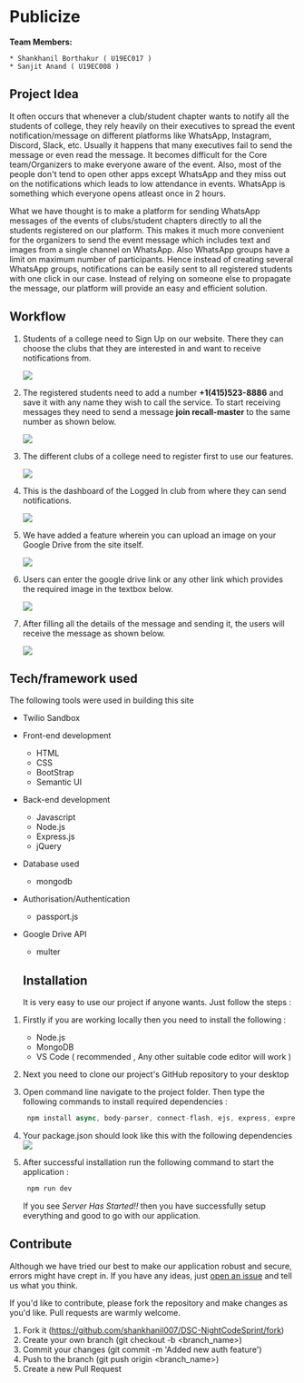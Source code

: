# Publicize

**Team Members:** 

    * Shankhanil Borthakur ( U19EC017 )
    * Sanjit Anand ( U19EC008 )

## Project Idea

It often occurs that whenever a club/student chapter wants to notify all the students of college, they rely heavily on their executives to spread the event notification/message on different platforms like WhatsApp, Instagram, Discord, Slack, etc. 
Usually it happens that many executives fail to send the message or even read the message. It becomes difficult for the Core team/Organizers to make everyone aware of the event. Also, most of the people don't tend to open other apps except WhatsApp and they miss out on the notifications which leads to low attendance in events. WhatsApp is something which everyone opens atleast once in 2 hours. 

What we have thought is to make a platform for sending WhatsApp messages of the events of clubs/student chapters directly to all the students registered on our platform. 
This makes it much more convenient for the organizers to send the event message which includes text and images from a single channel on WhatsApp. Also WhatsApp groups have a limit on maximum number of participants. Hence instead of creating several WhatsApp groups, notifications can be easily sent to all registered students with one click in our case. Instead of relying on someone else to propagate the message, our platform will provide an easy and efficient solution.



## Workflow

1. Students of a college need to Sign Up on our website. There they can choose the clubs that they are interested in and want to receive notifications from.

    ![](images/1.PNG)
  
  
2. The registered students need to add a number **+1(415)523-8886** and save it with any name they wish to call the service. To start receiving messages they need to send a message **join recall-master** to the same number as shown below. 

    ![](images/whapp1.jpeg)


3. The different clubs of a college need to register first to use our features.

    ![](images/2.PNG)
    

4. This is the dashboard of the Logged In club from where they can send notifications.

    ![](images/ss4.png)
  

5. We have added a feature wherein you can upload an image on your Google Drive from the site itself.

    ![](images/4.PNG)

6. Users can enter the google drive link or any other link which provides the required image in the textbox below.

    ![](images/5.PNG)

7. After filling all the details of the message and sending it, the users will receive the message as shown below.

    ![](images/whapp2.jpeg)




## Tech/framework used
The following tools were used in building this site
* Twilio Sandbox
* Front-end development
  * HTML
  * CSS
  * BootStrap 
  * Semantic UI
  
* Back-end development
  * Javascript
  * Node.js
  * Express.js
  * jQuery
  
* Database used
  * mongodb
  
* Authorisation/Authentication
  * passport.js
  
* Google Drive API 
  * multer
  
  
  
  
  ## Installation
   It is very easy to use our project if anyone wants. Just follow the steps :

1. Firstly if you are working locally then you need to install the following :
    * Node.js
    * MongoDB
    * VS Code ( recommended , Any other suitable code editor will work )
  
2. Next you need to clone our project's GitHub repository to your desktop 

3. Open command line navigate to the project folder. Then type the following commands to install required dependencies :
     ```javascript
      npm install async, body-parser, connect-flash, ejs, express, express-session, locus, method-override, mongoose, passport, passport-     local, passport-local-mongoose, puppeteer, request, multer, googleapis --save
     ```
4. Your package.json should look like this with the following dependencies
    ![](images/package-json.png)
    

     
6. After successful installation run the following command to start the application :
      ```javascript
       npm run dev
      ```
   If you see *Server Has Started!!* then you have successfully setup everything and good to go with our application.



## Contribute
Although we have tried our best to make our application robust and secure, errors might have crept in. If you have any ideas, just [open an issue](https://github.com/shankhanil007/DSC-NightCodeSprint/issues) and tell us what you think.

If you'd like to contribute, please fork the repository and make changes as you'd like. Pull requests are warmly welcome.

  1. Fork it (https://github.com/shankhanil007/DSC-NightCodeSprint/fork)
  2. Create your own branch (git checkout -b <branch_name>)
  3. Commit your changes (git commit -m 'Added new auth feature')
  4. Push to the branch (git push origin <branch_name>)
  5. Create a new Pull Request
